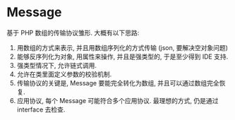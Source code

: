 # Message

基于 PHP 数组的传输协议雏形. 大概有以下思路:


1. 用数组的方式来表示, 并且用数组序列化的方式传输 (json, 要解决空对象问题)
1. 能够反序列化为对象, 用属性来操作, 并且是强类型的, 于是至少得到 IDE 支持.
1. 强类型情况下, 允许链式调用.
1. 允许在类里面定义参数的校验机制.
1. 传输协议的关键是, Message 要能完全转化为数组, 并且可以通过数组完全恢复.
1. 应用协议, 每个 Message 可能符合多个应用协议. 最理想的方式, 仍是通过 interface 去检查.